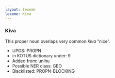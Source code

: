 ```yaml
---
layout: lexeme
lexeme: Kiva
---
```


###  Kiva

This proper noun overlaps very common *kiva* "nice".
* UPOS:  PROPN
* in KOTUS dictionary under:  9
* Added from:  unihu
* Possible NER class:  GEO
* Blacklisted:  PROPN-BLOCKING

